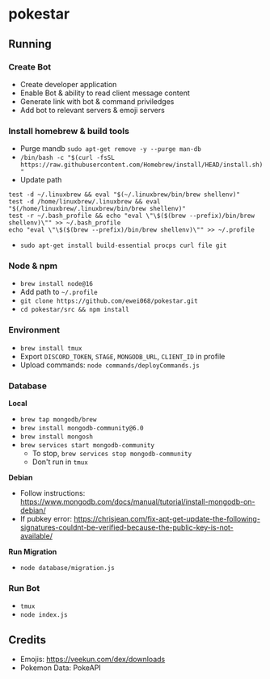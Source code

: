 # pokestar

## Running

### Create Bot

* Create developer application
* Enable Bot & ability to read client message content
* Generate link with bot & command priviledges
* Add bot to relevant servers & emoji servers

### Install homebrew & build tools

* Purge mandb `sudo apt-get remove -y --purge man-db`
* `/bin/bash -c "$(curl -fsSL https://raw.githubusercontent.com/Homebrew/install/HEAD/install.sh)"`
* Update path
```
test -d ~/.linuxbrew && eval "$(~/.linuxbrew/bin/brew shellenv)"
test -d /home/linuxbrew/.linuxbrew && eval "$(/home/linuxbrew/.linuxbrew/bin/brew shellenv)"
test -r ~/.bash_profile && echo "eval \"\$($(brew --prefix)/bin/brew shellenv)\"" >> ~/.bash_profile
echo "eval \"\$($(brew --prefix)/bin/brew shellenv)\"" >> ~/.profile
```
* `sudo apt-get install build-essential procps curl file git`

### Node & npm

* `brew install node@16`
* Add path to `~/.profile`
* `git clone https://github.com/ewei068/pokestar.git`
* `cd pokestar/src && npm install`

### Environment

* `brew install tmux`
* Export `DISCORD_TOKEN`, `STAGE`, `MONGODB_URL`, `CLIENT_ID` in profile
* Upload commands: `node commands/deployCommands.js`

### Database

**Local**

* `brew tap mongodb/brew`
* `brew install mongodb-community@6.0`
* `brew install mongosh`
* `brew services start mongodb-community`
    * To stop, `brew services stop mongodb-community`
    * Don't run in `tmux`

**Debian**

* Follow instructions: https://www.mongodb.com/docs/manual/tutorial/install-mongodb-on-debian/
* If pubkey error: https://chrisjean.com/fix-apt-get-update-the-following-signatures-couldnt-be-verified-because-the-public-key-is-not-available/

**Run Migration**

* `node database/migration.js`

### Run Bot

* `tmux`
* `node index.js`

## Credits

* Emojis: https://veekun.com/dex/downloads
* Pokemon Data: PokeAPI